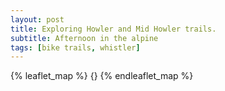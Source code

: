 ```yaml
---
layout: post
title: Exploring Howler and Mid Howler trails.
subtitle: Afternoon in the alpine
tags: [bike trails, whistler]
---
```


{% leaflet_map %}
    {}
{% endleaflet_map %}